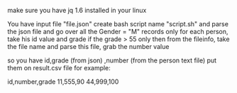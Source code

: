 make sure you have jq 1.6 installed in your linux

You have input file "file.json"
create bash script name "script.sh" and parse the json file
and go over all the Gender = "M" records only
for each person, take his id value and grade 
if the grade > 55 only then from the fileinfo, take the file name
   and parse this file, grab the number value

 so you have id,grade (from json) ,number (from the person text file)
 put them on result.csv file for example:


id,number,grade
11,555,90
44,999,100
 
